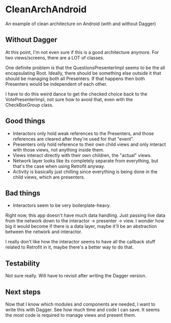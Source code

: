 # CleanArchAndroid
An example of clean architecture on Android (with and without Dagger)


Without Dagger
----

At this point, I'm not even sure if this is a good architecture anymore.
For two views/screens, there are a LOT of classes.

One definite problem is that the QuestionsPresenterImpl seems to be the all encapsulating Root. Ideally, there should be something else outside it that should be managing both all Presenters. If that happens then both Presenters would be independent of each other.

I have to do this weird dance to get the checked choice back to the VotePresenterImpl, not sure how to avoid that, even with the CheckBoxGroup class.


Good things
---
- Interactors only hold weak references to the Presenters, and those references are cleared after they're used for that "event".
- Presenters only hold reference to their own child views and only interact with those views, not anything inside them.
- Views interact directly with their own children, the "actual" views.
- Network layer looks like its completely separate from everything, but that's the case when using Retrofit anyway.
- Activity is basically just chilling since everything is being done in the child views, which are presenters.

Bad things
----
- Interactors seem to be very boilerplate-heavy.

Right now, this app doesn't have much data handling. Just passing live data from the network down to the interactor -> presenter -> view. I wonder how big it would become if there is a data layer, maybe it'll be an abstraction between the network and interactor.

I really don't like how the interactor seems to have all the callback stuff related to Retrofit in it, maybe there's a better way to do that.


Testability
-----
Not sure really. Will have to revisit after writing the Dagger version.


Next steps
-----
Now that I know which modules and components are needed, I want to write this with Dagger. See how much time and code I can save. It seems the most code is required to manage views and present them.